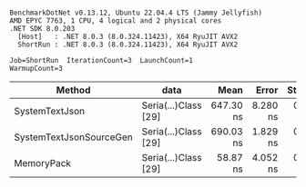 ```

BenchmarkDotNet v0.13.12, Ubuntu 22.04.4 LTS (Jammy Jellyfish)
AMD EPYC 7763, 1 CPU, 4 logical and 2 physical cores
.NET SDK 8.0.203
  [Host]   : .NET 8.0.3 (8.0.324.11423), X64 RyuJIT AVX2
  ShortRun : .NET 8.0.3 (8.0.324.11423), X64 RyuJIT AVX2

Job=ShortRun  IterationCount=3  LaunchCount=1  
WarmupCount=3  

```
| Method                  | data                 | Mean      | Error    | StdDev   | Min       | Max       | Gen0   | Allocated |
|------------------------ |--------------------- |----------:|---------:|---------:|----------:|----------:|-------:|----------:|
| SystemTextJson          | Seria(...)Class [29] | 647.30 ns | 8.280 ns | 0.454 ns | 646.86 ns | 647.76 ns | 0.0038 |     392 B |
| SystemTextJsonSourceGen | Seria(...)Class [29] | 690.03 ns | 1.829 ns | 0.100 ns | 689.93 ns | 690.13 ns | 0.0048 |     464 B |
| MemoryPack              | Seria(...)Class [29] |  58.87 ns | 4.052 ns | 0.222 ns |  58.62 ns |  59.00 ns | 0.0014 |     120 B |
